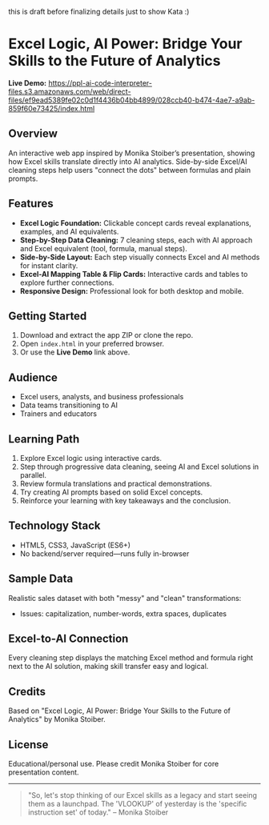 this is draft before finalizing details just to show Kata :)

# Excel Logic, AI Power: Bridge Your Skills to the Future of Analytics

**Live Demo:** https://ppl-ai-code-interpreter-files.s3.amazonaws.com/web/direct-files/ef9ead5389fe02c0d1f4436b04bb4899/028ccb40-b474-4ae7-a9ab-859f60e73425/index.html

## Overview
An interactive web app inspired by Monika Stoiber’s presentation, showing how Excel skills translate directly into AI analytics. Side-by-side Excel/AI cleaning steps help users "connect the dots" between formulas and plain prompts.

## Features
- **Excel Logic Foundation:** Clickable concept cards reveal explanations, examples, and AI equivalents.
- **Step-by-Step Data Cleaning:** 7 cleaning steps, each with AI approach and Excel equivalent (tool, formula, manual steps).
- **Side-by-Side Layout:** Each step visually connects Excel and AI methods for instant clarity.
- **Excel-AI Mapping Table & Flip Cards:** Interactive cards and tables to explore further connections.
- **Responsive Design:** Professional look for both desktop and mobile.

## Getting Started
1. Download and extract the app ZIP or clone the repo.
2. Open `index.html` in your preferred browser.
3. Or use the **Live Demo** link above.

## Audience
- Excel users, analysts, and business professionals
- Data teams transitioning to AI
- Trainers and educators

## Learning Path
1. Explore Excel logic using interactive cards.
2. Step through progressive data cleaning, seeing AI and Excel solutions in parallel.
3. Review formula translations and practical demonstrations.
4. Try creating AI prompts based on solid Excel concepts.
5. Reinforce your learning with key takeaways and the conclusion.

## Technology Stack
- HTML5, CSS3, JavaScript (ES6+)
- No backend/server required—runs fully in-browser

## Sample Data
Realistic sales dataset with both "messy" and "clean" transformations:
- Issues: capitalization, number-words, extra spaces, duplicates

## Excel-to-AI Connection
Every cleaning step displays the matching Excel method and formula right next to the AI solution, making skill transfer easy and logical.

## Credits
Based on "Excel Logic, AI Power: Bridge Your Skills to the Future of Analytics" by Monika Stoiber.

## License
Educational/personal use. Please credit Monika Stoiber for core presentation content.

---

> "So, let's stop thinking of our Excel skills as a legacy and start seeing them as a launchpad. The 'VLOOKUP' of yesterday is the 'specific instruction set' of today." – Monika Stoiber

